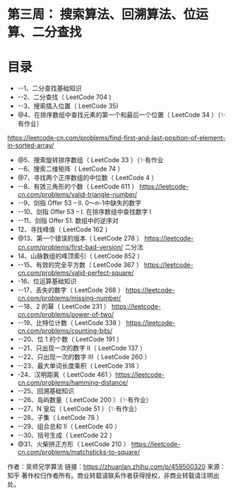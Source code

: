 # 第三周： 搜索算法、回溯算法、位运算、二分查找


# 目录
* --1、二分查找基础知识
* --2、二分查找（ LeetCode 704 ) 
* --3、搜索插入位置（ LeetCode 35)
* @4、在排序数组中查找元素的第一个和最后一个位置（ LeetCode 34 ）（✨有作业） 

https://leetcode-cn.com/problems/find-first-and-last-position-of-element-in-sorted-array/


* @5、搜索旋转排序数组（ LeetCode 33 ）（✨有作业
* --6、搜索二维矩阵（ LeetCode 74 ）
* @7、寻找两个正序数组的中位数（ LeetCode 4 ）
* --8、有效三角形的个数（ LeetCode 611 ） https://leetcode-cn.com/problems/valid-triangle-number/
* --9、剑指 Offer 53 – II. 0～n-1中缺失的数字
* --10、剑指 Offer 53 – I. 在排序数组中查找数字 I
* --11、剑指 Offer 51. 数组中的逆序对
* 12、寻找峰值（ LeetCode 162 ）
* @13、第一个错误的版本（ LeetCode 278 ） https://leetcode-cn.com/problems/first-bad-version/ 二分法
* 14、山脉数组的峰顶索引（ LeetCode 852 ）
* --15、有效的完全平方数（ LeetCode 367 ） https://leetcode-cn.com/problems/valid-perfect-square/
* -16、位运算基础知识
* --17、丢失的数字（ LeetCode 268 ） https://leetcode-cn.com/problems/missing-number/
* --18、2 的幂（ LeetCode 231 ） https://leetcode-cn.com/problems/power-of-two/
* --19、比特位计数（ LeetCode 338 ） https://leetcode-cn.com/problems/counting-bits/
* --20、位 1 的个数（ LeetCode 191 ）
* --21、只出现一次的数字 II（ LeetCode 137 ）
* --22、只出现一次的数字 III（ LeetCode 260 ）
* --23、最大单词长度乘积（ LeetCode 318 ）
* -24、汉明距离（ LeetCode 461 ）https://leetcode-cn.com/problems/hamming-distance/
* --25、回溯基础知识
* --26、岛屿数量（ LeetCode 200 ）（✨有作业）
* --27、N 皇后（ LeetCode 51 ）（✨有作业）
* --28、子集（ LeetCode 78 ）
* --29、组合总和 II（ LeetCode 40 ）
* --30、括号生成（ LeetCode 22 ）
* @31、火柴拼正方形（ LeetCode 210 ） https://leetcode-cn.com/problems/matchsticks-to-square/

作者：吴师兄学算法 链接：https://zhuanlan.zhihu.com/p/459500320 来源：知乎 著作权归作者所有。商业转载请联系作者获得授权，非商业转载请注明出处。
